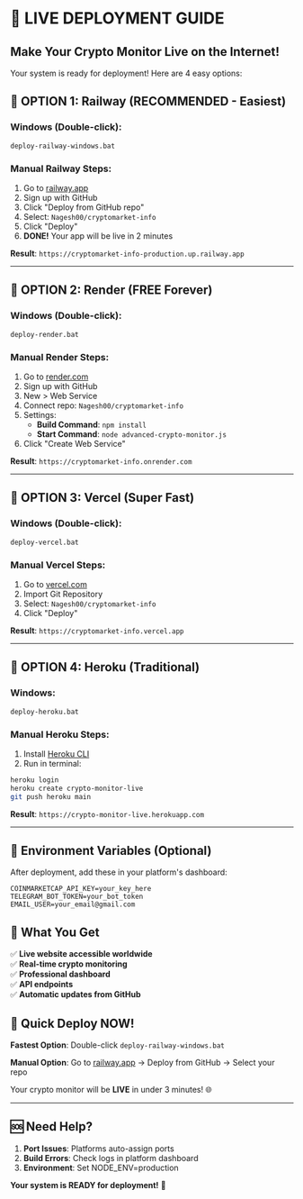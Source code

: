 # 🚀 LIVE DEPLOYMENT GUIDE
## Make Your Crypto Monitor Live on the Internet!

Your system is ready for deployment! Here are 4 easy options:

## 🥇 OPTION 1: Railway (RECOMMENDED - Easiest)

### Windows (Double-click):
```
deploy-railway-windows.bat
```

### Manual Railway Steps:
1. Go to [railway.app](https://railway.app)
2. Sign up with GitHub
3. Click "Deploy from GitHub repo"
4. Select: `Nagesh00/cryptomarket-info`
5. Click "Deploy"
6. **DONE!** Your app will be live in 2 minutes

**Result**: `https://cryptomarket-info-production.up.railway.app`

---

## 🥈 OPTION 2: Render (FREE Forever)

### Windows (Double-click):
```
deploy-render.bat
```

### Manual Render Steps:
1. Go to [render.com](https://render.com)
2. Sign up with GitHub
3. New > Web Service
4. Connect repo: `Nagesh00/cryptomarket-info`
5. Settings:
   - **Build Command**: `npm install`
   - **Start Command**: `node advanced-crypto-monitor.js`
6. Click "Create Web Service"

**Result**: `https://cryptomarket-info.onrender.com`

---

## 🥉 OPTION 3: Vercel (Super Fast)

### Windows (Double-click):
```
deploy-vercel.bat
```

### Manual Vercel Steps:
1. Go to [vercel.com](https://vercel.com)
2. Import Git Repository
3. Select: `Nagesh00/cryptomarket-info`
4. Click "Deploy"

**Result**: `https://cryptomarket-info.vercel.app`

---

## 🎯 OPTION 4: Heroku (Traditional)

### Windows:
```
deploy-heroku.bat
```

### Manual Heroku Steps:
1. Install [Heroku CLI](https://devcenter.heroku.com/articles/heroku-cli)
2. Run in terminal:
```bash
heroku login
heroku create crypto-monitor-live
git push heroku main
```

**Result**: `https://crypto-monitor-live.herokuapp.com`

---

## 🔧 Environment Variables (Optional)

After deployment, add these in your platform's dashboard:

```
COINMARKETCAP_API_KEY=your_key_here
TELEGRAM_BOT_TOKEN=your_bot_token
EMAIL_USER=your_email@gmail.com
```

## 🎉 What You Get

✅ **Live website accessible worldwide**  
✅ **Real-time crypto monitoring**  
✅ **Professional dashboard**  
✅ **API endpoints**  
✅ **Automatic updates from GitHub**  

## 🚀 Quick Deploy NOW!

**Fastest Option**: Double-click `deploy-railway-windows.bat`

**Manual Option**: Go to [railway.app](https://railway.app) → Deploy from GitHub → Select your repo

Your crypto monitor will be **LIVE** in under 3 minutes! 🌐

---

## 🆘 Need Help?

1. **Port Issues**: Platforms auto-assign ports
2. **Build Errors**: Check logs in platform dashboard
3. **Environment**: Set NODE_ENV=production

**Your system is READY for deployment!** 🎯
